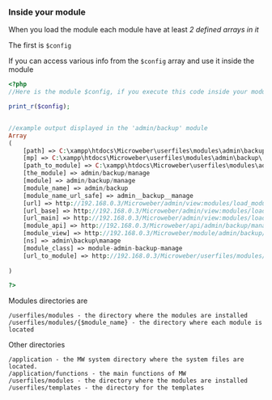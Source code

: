 
### Inside your module
When you load the module each module have at least *2 defined arrays in it*

The first is `$config`


If you can access various info from the `$config` array and use it inside the module

```php
<?php
//Here is the module $config, if you execute this code inside your module

print_r($config);


//example output displayed in the 'admin/backup' module
Array
(
    [path] => C:\xampp\htdocs\Microweber\userfiles\modules\admin\backup\
    [mp] => C:\xampp\htdocs\Microweber\userfiles\modules\admin\backup\
    [path_to_module] => C:\xampp\htdocs\Microweber\userfiles\modules\admin\backup\
    [the_module] => admin/backup/manage
    [module] => admin/backup/manage
    [module_name] => admin/backup
    [module_name_url_safe] => admin__backup__manage
    [url] => http://192.168.0.3/Microweber/admin/view:modules/load_module:admin__backup?backup_action=manage
    [url_base] => http://192.168.0.3/Microweber/admin/view:modules/load_module:admin__backup
    [url_main] => http://192.168.0.3/Microweber/admin/view:modules/load_module:admin__backup
    [module_api] => http://192.168.0.3/Microweber/api/admin/backup/manage
    [module_view] => http://192.168.0.3/Microweber/module/admin/backup/manage
    [ns] => admin\backup\manage
    [module_class] => module-admin-backup-manage
    [url_to_module] => http://192.168.0.3/Microweber/userfiles/modules/admin/backup/
   
)

?>
```


Modules directories are

    /userfiles/modules - the directory where the modules are installed
    /userfiles/modules/{$module_name} - the directory where each module is located


Other directories


    /application - the MW system directory where the system files are located.
    /application/functions - the main functions of MW
    /userfiles/modules - the directory where the modules are installed
    /userfiles/templates - the directory for the templates

